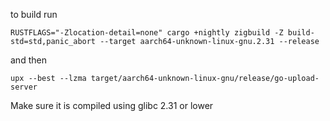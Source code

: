 to build run 
```
RUSTFLAGS="-Zlocation-detail=none" cargo +nightly zigbuild -Z build-std=std,panic_abort --target aarch64-unknown-linux-gnu.2.31 --release
```
and then
```
upx --best --lzma target/aarch64-unknown-linux-gnu/release/go-upload-server
```
Make sure it is compiled using glibc 2.31 or lower